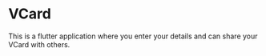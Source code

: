 # VCard
This is a flutter application where you enter your details and can share your VCard with others.
